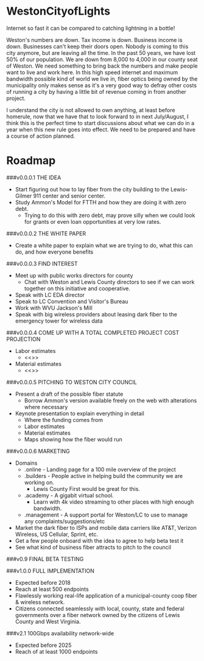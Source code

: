 # WestonCityofLights
Internet so fast it can be compared to catching lightning in a bottle!

Weston's numbers are down. Tax income is down. Business income is down. Businesses can't keep their doors open. Nobody is coming to this city anymore, but are leaving all the time. In the past 50 years, we have lost 50% of our population. We are down from 8,000 to 4,000 in our county seat of Weston. We need something to bring back the numbers and make people want to live and work here. In this high speed internet and maximum bandwidth possible kind of world we live in, fiber optics being owned by the municipality only makes sense as it's a very good way to defray other costs of running a city by having a little bit of revenue coming in from another project.

I understand the city is not allowed to own anything, at least before homerule, now that we have that to look forward to in next July/August, I think this is the perfect time to start discussions about what we can do in a year when this new rule goes into effect. We need to be prepared and have a course of action planned.


# Roadmap

###v0.0.0.1  THE IDEA
   - Start figuring out how to lay fiber from the city building to the Lewis-Gilmer 911 center and senior center.
   - Study Ammon's Model for FTTH and how they are doing it with zero debt.
      - Trying to do this with zero debt, may prove silly when we could look for grants or even loan opportunities
        at very low rates.

###v0.0.0.2 THE WHITE PAPER
   - Create a white paper to explain what we are trying to do, what this can do, and how everyone benefits

###v0.0.0.3 FIND INTEREST
   - Meet up with public works directors for county
      - Chat with Weston and Lewis County directors to see if we can work together on this initiative and cooperative.
   - Speak with LC EDA director
   - Speak to LC Convention and Visitor's Bureau
   - Work with WVU Jackson's Mill
   - Speak with big wireless providers about leasing dark fiber to the emergency tower for wireless data

###v0.0.0.4 COME UP WITH A TOTAL COMPLETED PROJECT COST PROJECTION
   - Labor estimates
      - <<<ESTIMATED PRICE HERE>>>
   - Material estimates
      - <<<ESTIMATED PRICE HERE>>>

###v0.0.0.5  PITCHING TO WESTON CITY COUNCIL
   - Present a draft of the possible fiber statute
      - Borrow Ammon's version available freely on the web with alterations where necessary
   - Keynote presentation to explain everything in detail
      - Where the funding comes from
      - Labor estimates
      - Material estimates
      - Maps showing how the fiber would run

###v0.0.0.6 MARKETING
   - Domains
      - .online - Landing page for a 100 mile overview of the project
      - .builders - People active in helping build the community we are working on.
         - Lewis County First would be great for this.
      - .academy - A gigabit virtual school. 
         - Learn with 4k video streaming to other places with high enough bandwidth.
      - .management - A support portal for Weston/LC to use to manage any complaints/suggestions/etc
   - Market the dark fiber to ISPs and mobile data carriers like AT&T, Verizon Wireless, US Cellular, Sprint, etc.
   - Get a few people onboard with the idea to agree to help beta test it
   - See what kind of business fiber attracts to pitch to the council

###v0.9 FINAL BETA TESTING

###v1.0.0 FULL IMPLEMENTATION
   - Expected before 2018
   - Reach at least 500 endpoints
   - Flawlessly working real-life application of a municipal-county coop fiber & wireless network. 
   - Citizens connected seamlessly with local, county, state and federal governments over a fiber network owned by the citizens of Lewis County and West Virginia.

###v2.1 100Gbps availability network-wide
   - Expected before 2025
   - Reach of at least 1000 endpoints
